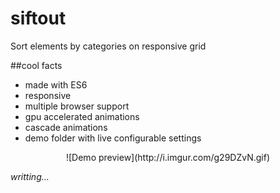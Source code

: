 # siftout
Sort elements by categories on responsive grid

##cool facts
- made with ES6
- responsive
- multiple browser support
- gpu accelerated animations
- cascade animations
- demo folder with live configurable settings

<div style="text-align:center">
![Demo preview](http://i.imgur.com/g29DZvN.gif)
</div>

_writting..._
